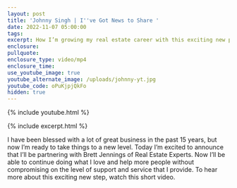 ```yaml
---
layout: post
title: 'Johnny Singh | I''ve Got News to Share '
date: 2022-11-07 05:00:00
tags:
excerpt: How I’m growing my real estate career with this exciting new partnership.
enclosure:
pullquote:
enclosure_type: video/mp4
enclosure_time:
use_youtube_image: true
youtube_alternate_image: /uploads/johnny-yt.jpg
youtube_code: oPuKjpjQkFo
hidden: true
---
```

{% include youtube.html %}

{% include excerpt.html %}

I have been blessed with a lot of great business in the past 15 years, but now I’m ready to take things to a new level. Today I’m excited to announce that I’ll be partnering with Brett Jennings of Real Estate Experts. Now I’ll be able to continue doing what I love and help more people without compromising on the level of support and service that I provide. To hear more about this exciting new step, watch this short video.